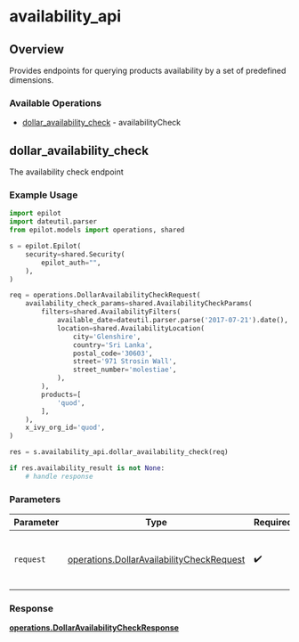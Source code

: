 # availability_api

## Overview

Provides endpoints for querying products availability by a set of predefined dimensions.


### Available Operations

* [dollar_availability_check](#dollar_availability_check) - availabilityCheck

## dollar_availability_check

The availability check endpoint

### Example Usage

```python
import epilot
import dateutil.parser
from epilot.models import operations, shared

s = epilot.Epilot(
    security=shared.Security(
        epilot_auth="",
    ),
)

req = operations.DollarAvailabilityCheckRequest(
    availability_check_params=shared.AvailabilityCheckParams(
        filters=shared.AvailabilityFilters(
            available_date=dateutil.parser.parse('2017-07-21').date(),
            location=shared.AvailabilityLocation(
                city='Glenshire',
                country='Sri Lanka',
                postal_code='30603',
                street='971 Strosin Wall',
                street_number='molestiae',
            ),
        ),
        products=[
            'quod',
        ],
    ),
    x_ivy_org_id='quod',
)

res = s.availability_api.dollar_availability_check(req)

if res.availability_result is not None:
    # handle response
```

### Parameters

| Parameter                                                                                              | Type                                                                                                   | Required                                                                                               | Description                                                                                            |
| ------------------------------------------------------------------------------------------------------ | ------------------------------------------------------------------------------------------------------ | ------------------------------------------------------------------------------------------------------ | ------------------------------------------------------------------------------------------------------ |
| `request`                                                                                              | [operations.DollarAvailabilityCheckRequest](../../models/operations/dollaravailabilitycheckrequest.md) | :heavy_check_mark:                                                                                     | The request object to use for the request.                                                             |


### Response

**[operations.DollarAvailabilityCheckResponse](../../models/operations/dollaravailabilitycheckresponse.md)**

